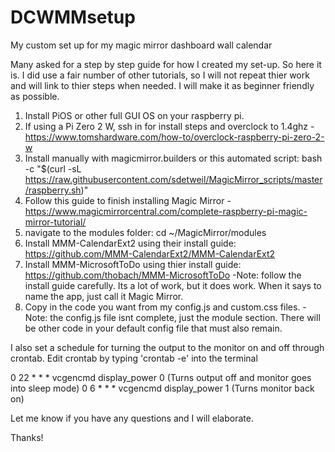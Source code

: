# DCWMMsetup
My custom set up for my magic mirror dashboard wall calendar

Many asked for a step by step guide for how I created my set-up. So here it is. I did use a fair number of other tutorials, so I will not repeat thier work and will link to thier steps when needed. I will make it as beginner friendly as possible.

1) Install PiOS or other full GUI OS on your raspberry pi.
2) If using a Pi Zero 2 W, ssh in for install steps and overclock to 1.4ghz - https://www.tomshardware.com/how-to/overclock-raspberry-pi-zero-2-w
3) Install manually with magicmirror.builders or this automated script: bash -c "$(curl -sL https://raw.githubusercontent.com/sdetweil/MagicMirror_scripts/master/raspberry.sh)"
4) Follow this guide to finish installing Magic Mirror - https://www.magicmirrorcentral.com/complete-raspberry-pi-magic-mirror-tutorial/
5) navigate to the modules folder: cd ~/MagicMirror/modules
6) Install MMM-CalendarExt2 using their install guide: https://github.com/MMM-CalendarExt2/MMM-CalendarExt2
7) Install MMM-MicrosoftToDo using thier install guide: https://github.com/thobach/MMM-MicrosoftToDo
    -Note: follow the install guide carefully. Its a lot of work, but it does work. When it says to name the app, just call it Magic Mirror.
8) Copy in the code you want from my config.js and custom.css files.
    -Note: the config.js file isnt complete, just the module section. There will be other code in your default config file that must also remain.
    
I also set a schedule for turning the output to the monitor on and off through crontab. Edit crontab by typing 'crontab -e' into the terminal

0 22 * * * vcgencmd display_power 0  (Turns output off and monitor goes into sleep mode)
0 6 * * *  vcgencmd display_power 1  (Turns monitor back on)
    
Let me know if you have any questions and I will elaborate.

Thanks!
